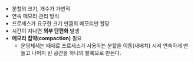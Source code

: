 - 분할의 크기, 개수가 가변적
- 연속 메모리 관리 방식
- 프로세스가 요구한 크기 만큼의 메모리만 할당
- 시간이 지나면 **외부 단편화** 발생
- **메모리 집약(compaction)** 필요
	- 운영체제는 때때로 프로세스가 사용하는 분할을 이동(재배치) 시켜 연속하게 만들고 나머지 빈 공간을 하나의 블록으로 만든다.
